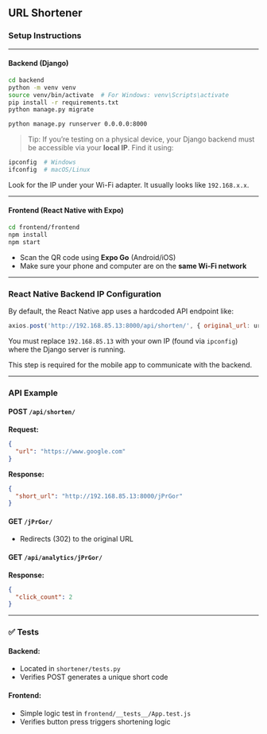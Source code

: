 
## URL Shortener

###  Setup Instructions

---

####  Backend (Django)

```bash
cd backend
python -m venv venv
source venv/bin/activate  # For Windows: venv\Scripts\activate
pip install -r requirements.txt  
python manage.py migrate

python manage.py runserver 0.0.0.0:8000
```

>  Tip: If you’re testing on a physical device, your Django backend must be accessible via your **local IP**. Find it using:
```bash
ipconfig  # Windows
ifconfig  # macOS/Linux
```

Look for the IP under your Wi-Fi adapter. It usually looks like `192.168.x.x`.

---

####  Frontend (React Native with Expo)

```bash
cd frontend/frontend
npm install
npm start
```

- Scan the QR code using **Expo Go** (Android/iOS)
- Make sure your phone and computer are on the **same Wi-Fi network**

---

###  React Native Backend IP Configuration

By default, the React Native app uses a hardcoded API endpoint like:

```js
axios.post('http://192.168.85.13:8000/api/shorten/', { original_url: url });
```

You must replace `192.168.85.13` with your own IP (found via `ipconfig`) where the Django server is running.

This step is required for the mobile app to communicate with the backend.


---

###  API Example

#### POST `/api/shorten/`
**Request:**
```json
{
  "url": "https://www.google.com"
}
```
**Response:**
```json
{
  "short_url": "http://192.168.85.13:8000/jPrGor"
}
```

#### GET `/jPrGor/`
- Redirects (302) to the original URL

#### GET `/api/analytics/jPrGor/`
**Response:**
```json
{
  "click_count": 2
}
```

---

### ✅ Tests

#### Backend:
- Located in `shortener/tests.py`
- Verifies POST generates a unique short code

#### Frontend:
- Simple logic test in `frontend/__tests__/App.test.js`
- Verifies button press triggers shortening logic
